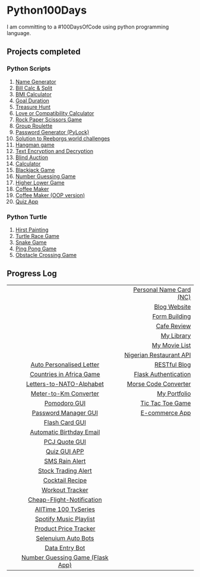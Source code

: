 # Python100Days
I am committing to a #100DaysOfCode using python programming language.

## Projects completed

### Python Scripts
1. [Name Generator](https://github.com/A3AJAGBE/name-generator)
2. [Bill Calc & Split](https://github.com/A3AJAGBE/bill-splitor)
3. [BMI Calculator](https://github.com/A3AJAGBE/bmi-calc)
4. [Goal Duration](https://github.com/A3AJAGBE/goal-duration)
5. [Treasure Hunt](https://github.com/A3AJAGBE/treasure-hunt) 
6. [Love or Compatibility Calculator](https://github.com/A3AJAGBE/LoveCalc)
7. [Rock Paper Scissors Game](https://github.com/A3AJAGBE/rock-paper-scissors-game)
8. [Group Roulette](https://github.com/A3AJAGBE/GroupRoulette)
9. [Password Generator (PyLock)](https://github.com/A3AJAGBE/password-generator)
10. [Solution to Reeborgs world challenges](https://github.com/A3AJAGBE/Reeborgs_World)
11. [Hangman game](https://github.com/A3AJAGBE/hangman) 
12. [Text Encryption and Decryption](https://github.com/A3AJAGBE/text-encrypt-decrypt)
13. [Blind Auction](https://github.com/A3AJAGBE/blind-auction)
14. [Calculator](https://github.com/A3AJAGBE/calculator)
15. [Blackjack Game](https://github.com/A3AJAGBE/blackjack)
16. [Number Guessing Game](https://github.com/A3AJAGBE/number-guessing-game) 
17. [Higher Lower Game](https://github.com/A3AJAGBE/higher-lower)
18. [Coffee Maker](https://github.com/A3AJAGBE/coffee-maker) 
19. [Coffee Maker (OOP version)](https://github.com/A3AJAGBE/CoffeeMaker-OOP) 
20. [Quiz App](https://github.com/A3AJAGBE/quiz-oop) 

### Python Turtle
1. [Hirst Painting](https://github.com/A3AJAGBE/HirstPainting) 
2. [Turtle Race Game](https://github.com/A3AJAGBE/TurtleRaceGame)
3. [Snake Game](https://github.com/A3AJAGBE/Snake_Game) 
4. [Ping Pong Game](https://github.com/A3AJAGBE/Ping-Pong-Game) 
5. [Obstacle Crossing Game](https://github.com/A3AJAGBE/Crossing-Game) 


## Progress Log
|       |            |   |
| ------------- |:----------------------:| ---------:|
|  |  | [Personal Name Card (NC)](https://github.com/A3AJAGBE/myNameCard) 
|  |   | [Blog Website](https://github.com/A3AJAGBE/Blog) 
|   |    | [Form Building](https://github.com/A3AJAGBE/Form-Building-Flask)
|  |     | [Cafe Review](https://github.com/A3AJAGBE/CafeReview)
| |  | [My Library](https://github.com/A3AJAGBE/MyLibrary)
|  |  | [My Movie List](https://github.com/A3AJAGBE/MyMovieList)  | 
|  |  | [Nigerian Restaurant API](https://github.com/A3AJAGBE/NaijaRestaurantAPI)
|  | [Auto Personalised Letter](https://github.com/A3AJAGBE/auto-personalised-letter)  | [RESTful Blog](https://github.com/A3AJAGBE/RESTful_Blog)
|  | [Countries in Africa Game](https://github.com/A3AJAGBE/Countries-In-Africa-Game)  | [Flask Authentication](https://github.com/A3AJAGBE/FlaskAuthentication)
|  | [Letters-to-NATO-Alphabet](https://github.com/A3AJAGBE/Letters-to-nato-alphabet)  | [Morse Code Converter](https://github.com/A3AJAGBE/MorseCode_Converter)
| | [Meter-to-Km Converter](https://github.com/A3AJAGBE/M-to-Km-Converter)  | [My Portfolio](https://github.com/A3AJAGBE/MyPortfolio)
|  | [Pomodoro GUI](https://github.com/A3AJAGBE/Pomodoro-GUI-App)  | [Tic Tac Toe Game](https://github.com/A3AJAGBE/TicTacToe)
|  | [Password Manager GUI](https://github.com/A3AJAGBE/PasswordManagerGUI)  | [E-commerce App](https://github.com/A3AJAGBE/JG-Shop)
|  | [Flash Card GUI](https://github.com/A3AJAGBE/flash-card-GUI)  |
|  | [Automatic Birthday Email](https://github.com/A3AJAGBE/Auto-Birthday-Email)  |
| | [PCJ Quote GUI](https://github.com/A3AJAGBE/PCJ-Quotes-GUI)  |
|  | [Quiz GUI APP](https://github.com/A3AJAGBE/Quiz-GUI-App)  | 
| | [SMS Rain Alert](https://github.com/A3AJAGBE/SMS-rain-alert)  | 
|  | [Stock Trading Alert](https://github.com/A3AJAGBE/stock-trading-sms-alert)  | 
|  | [Cocktail Recipe](https://github.com/A3AJAGBE/Random-Cocktail-Recipe) | 
|  | [Workout Tracker](https://github.com/A3AJAGBE/Track-Workout) | 
|  | [Cheap-Flight-Notification](https://github.com/A3AJAGBE/Cheap-Flight-Notification) | 
|  | [AllTime 100 TvSeries](https://github.com/A3AJAGBE/AllTime-100-TvSeries) | 
|  | [Spotify Music Playlist](https://github.com/A3AJAGBE/MusicPlaylist) | 
|  | [Product Price Tracker](https://github.com/A3AJAGBE/PriceTracker) | 
|  | [Selenuium Auto Bots](https://github.com/A3AJAGBE/Selenuium-Auto-Bots) | 
|  | [Data Entry Bot](https://github.com/A3AJAGBE/Data-Entry-Bot) | 
|  | [Number Guessing Game (Flask App)](https://github.com/A3AJAGBE/Guess-Number-FlaskApp) | 
